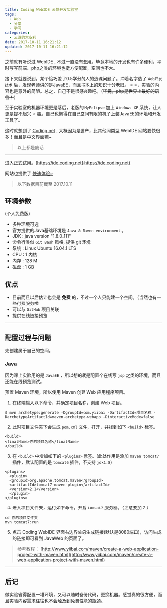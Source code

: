 ```yaml
---
title: Coding WebIDE 云端开发实验室
tags:
  - Web
  - 分享
  - 学习
categories:
  - 云游的大安利
date: 2017-10-11 16:21:12
updated: 2017-10-11 16:21:12
---
```


之前就有听说过 WebIDE , 不过一直没有去用。毕竟本地的开发也有许多便利，平时写写前端、php之类的环境也挺方便配置，空间也不大。

<!-- more -->

接下来就要说到，某个恰巧差了0.5学分的人的选课问题了。冲着名字选了 `Web开发技术` 后，发现老师讲的是JavaEE，而且书本上的知识十分老旧。 = =，实验的内容也是意外的简陋。总之，自己不是很感兴趣吧。（~~毕竟，php是世界上最好的语言！~~）

至于实验室的机器环境更是落后，老版的 `MyEclipse` 加上 `Windows XP` 系统，让人更是提不起兴 ♂ 趣。自己也懒得在自己空间有限的机子上装JavaEE的环境和开发工具了。

这时就想到了 [Coding.net](http://coding.net) , 大概因为是国产，比其他同类型 WebIDE 网站要快很多！而且是中文界面嘛~

> 以上都是废话

***

进入正式试用。[https://ide.coding.net](https://ide.coding.net)

网站也提供了 [快速体验~](https://ide.coding.net)

> 以下数据目前截至 2017.10.11

## 环境参数

(个人免费版)

* 多种环境可选
* 官方提供的Java基础环境是 `Java & Maven environment` 。
* JDK : java version "1.8.0_111"
* 命令行类似 `Git Bash` 风格, 提供 git 环境
* 系统 : Linux Ubuntu 16.04.1 LTS
* CPU : 1 内核
* 内存 : 128 M
* 磁盘 : 1 GB

## 优点

* 目前而且以后估计也会是 **免费** 的，不过一个人只能建一个空间。（当然也有一些付费服务啦
* 可以与 `GitHub` 项目关联
* 提供在线链接预览

* * *

## 配置过程与问题

先创建属于自己的空间。

### Java

因为课上实验用的是 `JavaEE` ，所以想的就是配置个在线写 `jsp` 之类的环境，而且还能在线预览测试。

预置 Maven 环境，所以使用 Maven 创建 Web 应用程序项目。

1. 在终端输入以下命令，并确定项目名称，创建 Web 项目。
```
$ mvn archetype:generate -DgroupId=com.yiibai -DartifactId=项目名称 -DarchetypeArtifactId=maven-archetype-webapp -DinteractiveMode=false
```
2. 此时项目文件夹下会生成 `pom.xml` 文件，打开，并找到如下 `<build>` 标签。
```
<build>
<finalName>你的项目名称</finalName>
</build>
```
3. 在 `<build>` 中增加如下的 `<plugins>` 标签。(此处作用是添加 `maven tomcat7` 插件，默认配置的是 `tomcat6` 插件，不支持 `jdk1.8`)
```
<plugins>
  <plugin>
  <groupId>org.apache.tomcat.maven</groupId>
  <artifactId>tomcat7-maven-plugin</artifactId>
  <version>2.1</version>
  </plugin>
</plugins>
```
4. 进入项目文件夹，运行如下命令，开启 `tomcat7` 服务器。（注意要加 7 ）
```
cd 你的项目文件夹
mvn tomcat7:run
```
5. 点击 Coding WebIDE 界面右边界处的生成链接(默认是8080端口)，访问生成的链接即可看到 JavaWeb 的页面了。

> 参考教程： [http://www.yiibai.com/maven/create-a-web-application-project-with-maven.html](http://www.yiibai.com/maven/create-a-web-application-project-with-maven.html)

***

## 后记

做实验省得配置一堆环境，又可以随时备份代码，更换机器。感觉真的很方便，而且实验内容需求往往也不会触及到免费性能的瓶颈。